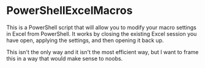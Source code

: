 # PowerShellExcelMacros

This is a PowerShell script that will allow you to modify your macro settings in Excel from PowerShell.  It works by closing the existing Excel session you have open, applying the settings, and then opening it back up. 

This isn't the only way and it isn't the most efficient way, but I want to frame this in a way that would make sense to noobs.  

